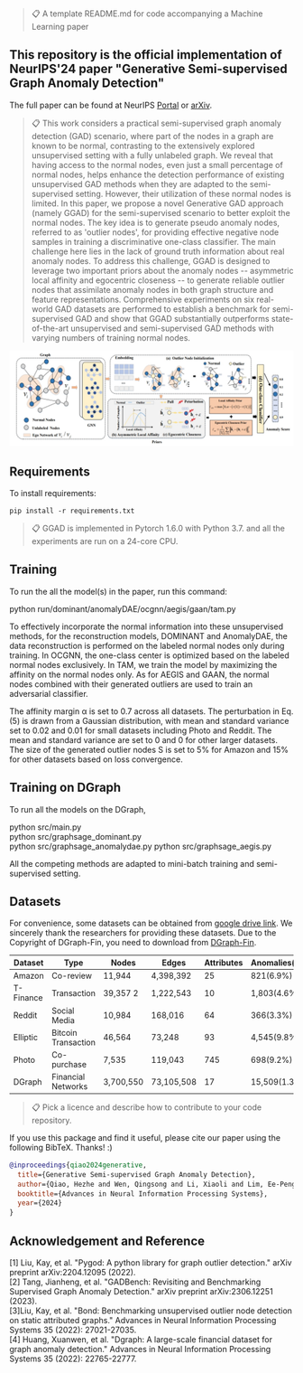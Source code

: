 >📋  A template README.md for code accompanying a Machine Learning paper

This repository is the official implementation of NeurIPS'24 paper "Generative Semi-supervised Graph Anomaly Detection"
-
The full paper can be found at NeurIPS [Portal](https://neurips.cc/virtual/2024/poster/92932) or [arXiv](https://arxiv.org/abs/2402.11887).

[//]: # ( Optional: include a graphic explaining your approach/main result, bibtex entry, link to demos, blog posts and tutorials)
>📋  This work considers a practical semi-supervised graph anomaly detection (GAD) scenario, where part of the nodes in a graph are known to be normal, contrasting to the extensively explored unsupervised setting with a fully unlabeled graph. We reveal that having access to the normal nodes, even just a small percentage of normal nodes, helps enhance the detection performance of existing unsupervised GAD methods when they are adapted to the semi-supervised setting. However, their utilization of these normal nodes is limited. In this paper, we propose a novel Generative GAD approach (namely GGAD) for the semi-supervised scenario to better exploit the normal nodes. The key idea is to generate pseudo anomaly nodes, referred to as 'outlier nodes', for providing effective negative node samples in training a discriminative one-class classifier. The main challenge here lies in the lack of ground truth information about real anomaly nodes. To address this challenge, GGAD is designed to leverage two important priors about the anomaly nodes -- asymmetric local affinity and egocentric closeness -- to generate reliable outlier nodes that assimilate anomaly nodes in both graph structure and feature representations. Comprehensive experiments on six real-world GAD datasets are performed to establish a benchmark for semi-supervised GAD and show that GGAD substantially outperforms state-of-the-art unsupervised and semi-supervised GAD methods with varying numbers of training normal nodes.

![Framework of GGAD](framework.png)
## Requirements

To install requirements:

```setup
pip install -r requirements.txt
```

[//]: # (Describe how to set up the environment, e.g. pip/conda/docker commands, download datasets, etc...)
>📋
GGAD is implemented in Pytorch 1.6.0 with Python 3.7. and all the experiments are run on a 24-core CPU.


## Training 

To run the all the model(s) in the paper, run this command:

python run/dominant/anomalyDAE/ocgnn/aegis/gaan/tam.py


 To effectively incorporate the normal information into these unsupervised methods, for the reconstruction models, DOMINANT and AnomalyDAE, the data reconstruction is performed on the labeled normal nodes only during training. In OCGNN, the one-class center is optimized based on the labeled normal nodes exclusively. In TAM, we train the model by maximizing the affinity on the normal nodes only. As for AEGIS and GAAN, the normal nodes combined with their generated outliers are used to train an adversarial classifier.

The affinity margin α is set to 0.7 across all datasets. The perturbation in Eq. (5) is drawn from a Gaussian distribution, with mean and standard variance set to 0.02 and
0.01 for small datasets including Photo and Reddit. The mean and standard variance are set to 0 and 0 for other larger datasets. The size of the generated outlier nodes S is set to 5% for Amazon and 15% for other datasets based on loss convergence.


## Training on DGraph 

To run all the models on the DGraph, 

python src/main.py  
python src/graphsage_dominant.py  
python src/graphsage_anomalydae.py
python src/graphsage_aegis.py

All the competing methods are adapted to mini-batch training and semi-supervised setting.

## Datasets
For convenience, some datasets can be obtained from [google drive link](https://drive.google.com/drive/folders/1rEKW5JLdB1VGwyJefAD8ppXYDAXc5FFj?usp=sharing.). 
We sincerely thank the researchers for providing these datasets.
Due to the Copyright of DGraph-Fin, you need to download from [DGraph-Fin](https://dgraph.xinye.com/introduction).

| Dataset | Type | Nodes| Edges      | Attributes         | Anomalies(Rate) |
|--------|-------------|----------|----------------|----------|----------|
|Amazon |Co-review |11,944 |4,398,392| 25| 821(6.9%)|
|T-Finance| Transaction| 39,357 2|1,222,543 |10 |1,803(4.6%)|
|Reddit| Social Media |10,984| 168,016 |64| 366(3.3%)|
|Elliptic| Bitcoin Transaction| 46,564 |73,248| 93 |4,545(9.8%)|
|Photo| Co-purchase| 7,535| 119,043| 745| 698(9.2%)|
|DGraph| Financial Networks| 3,700,550 |73,105,508| 17 |15,509(1.3%)|

>📋  Pick a licence and describe how to contribute to your code repository. 

If you use this package and find it useful, please cite our paper using the following BibTeX. Thanks! :)

```bibtex
@inproceedings{qiao2024generative,
  title={Generative Semi-supervised Graph Anomaly Detection},
  author={Qiao, Hezhe and Wen, Qingsong and Li, Xiaoli and Lim, Ee-Peng and Pang, Guansong},
  booktitle={Advances in Neural Information Processing Systems},
  year={2024}
}
```

## Acknowledgement and Reference
[1] Liu, Kay, et al. "Pygod: A python library for graph outlier detection." arXiv preprint arXiv:2204.12095 (2022).  \
[2] Tang, Jianheng, et al. "GADBench: Revisiting and Benchmarking Supervised Graph Anomaly Detection." arXiv preprint arXiv:2306.12251 (2023). \
[3]Liu, Kay, et al. "Bond: Benchmarking unsupervised outlier node detection on static attributed graphs." Advances in Neural Information Processing Systems 35 (2022): 27021-27035. \
[4] Huang, Xuanwen, et al. "Dgraph: A large-scale financial dataset for graph anomaly detection." Advances in Neural Information Processing Systems 35 (2022): 22765-22777.
